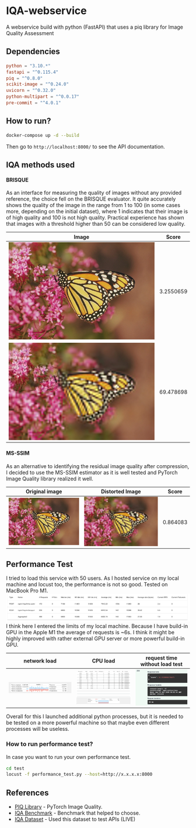 # IQA-webservice

A webservice build with python (FastAPI) that uses a piq library for Image Quality Assessment

## Dependencies

```toml
python = "3.10.*"
fastapi = "^0.115.4"
piq = "^0.8.0"
scikit-image = "^0.24.0"
uvicorn = "^0.32.0"
python-multipart = "^0.0.17"
pre-commit = "^4.0.1"
```

## How to run?

```bash
docker-compose up -d --build
```

Then go to `http://localhost:8000/` to see the API documentation.

## IQA methods used

#### BRISQUE

As an interface for measuring the quality of images without any provided reference, the choice fell on the BRISQUE
evaluator. It quite accurately shows the quality of the image in the range from 1 to 100 (in some cases more, depending
on the initial dataset), where 1 indicates that their image is of high quality and 100 is not high quality. Practical
experience has shown that images with a threshold higher than 50 can be considered low quality.

| Image                                      | Score     |
|--------------------------------------------|-----------|
| ![monarch.jpg](./readme-files/monarch.jpg) | 3.2550659 |
| ![img136.jpg](./readme-files/img136.jpg)   | 69.478698 |

#### MS-SSIM

As an alternative to identifying the residual image quality after compression, I decided to use the MS-SSIM estimator as
it is well tested and PyTorch Image Quality library realized it well.

| Original image                             | Distorted Image                          | Score    |
|--------------------------------------------|------------------------------------------|----------|
| ![monarch.jpg](./readme-files/monarch.jpg) | ![img136.jpg](./readme-files/img136.jpg) | 0.864083 |

## Performance Test

I tried to load this service with 50 users.
As I hosted service on my local machine and locust too, the performance is not so good. Tested on MacBook Pro M1.
![Locust-statistics.png](./readme-files/Locust-statistics.png)
I think here I entered the limits of my local machine. Because I have build-in GPU in the Apple M1 the average of
requests is ~6s.
I think it might be highly improved with rather external GPU server or more powerful build-in GPU.

| network load                                        | CPU load                                     | request time without load test                                                 |
|-----------------------------------------------------|----------------------------------------------|--------------------------------------------------------------------------------|
| ![Network-load.png](./readme-files/Nework-load.png) | ![Cpu-load.png](./readme-files/Cpu-load.png) | ![Request-time-without-load.png](./readme-files/Request-time-without-load.png) |

Overall for this I launched additional python processes, but it is needed to be tested on a more powerful machine so
that maybe even different processes will be useless.

### How to run performance test?

In case you want to run your own performance test.

```bash
cd test
locust -f performance_test.py --host=http://x.x.x.x:8000
```

## References

- [PIQ Library](https://github.com/photosynthesis-team/piq) - PyTorch Image Quality.
- [IQA Benchmark](https://github.com/weizhou-geek/Image-Quality-Assessment-Benchmark?tab=readme-ov-file) - Benchmark
  that helped to choose.
- [IQA Dataset](https://github.com/icbcbicc/IQA-Dataset) - Used this dataset to test APIs (LIVE)